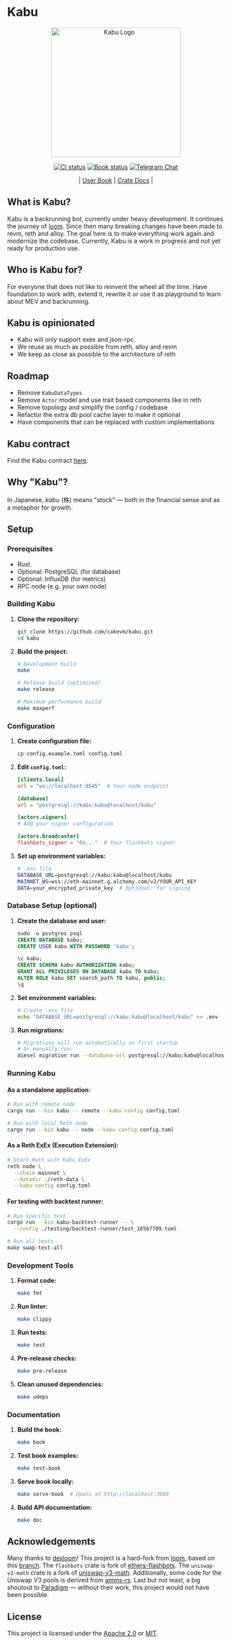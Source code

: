 # Kabu

<div align="center">

<img src=".github/assets/kabu_logo.jpg" alt="Kabu Logo" width="300">

[![CI status](https://github.com/cakevm/kabu/actions/workflows/ci.yml/badge.svg?branch=main)][gh-kabu]
[![Book status](https://github.com/cakevm/kabu/actions/workflows/book.yml/badge.svg?branch=main)][gh-book]
[![Telegram Chat][tg-badge]][tg-url]

| [User Book](https://cakevm.github.io/kabu/)
| [Crate Docs](https://cakevm.github.io/kabu/docs/) |

[gh-kabu]: https://github.com/cakevm/kabu/actions/workflows/ci.yml
[gh-book]: https://github.com/cakevm/kabu/actions/workflows/book.yml
[tg-badge]: https://img.shields.io/badge/telegram-kabu-2C5E3D?style=plastic&logo=telegram
[tg-url]: https://t.me/joinkabu

</div>

## What is Kabu?

Kabu is a backrunning bot, currently under heavy development. It continues the journey of [loom](https://github.com/dexloom/loom). Since then many breaking changes have been made to revm, reth and alloy. The goal here is to make everything work again and modernize the codebase. Currently, Kabu is a work in progress and not yet ready for production use.

## Who is Kabu for?

For everyone that does not like to reinvent the wheel all the time. Have foundation to work with, extend it, rewrite it or use it as playground to learn about MEV and backrunning.


## Kabu is opinionated
- Kabu will only support exex and json-rpc.
- We reuse as much as possible from reth, alloy and revm
- We keep as close as possible to the architecture of reth

## Roadmap
- Remove `KabuDataTypes`
- Remove `Actor` model and use trait based components like in reth
- Remove topology and simplify the config / codebase
- Refactor the extra db pool cache layer to make it optional
- Have components that can be replaced with custom implementations

## Kabu contract
Find the Kabu contract [here](https://github.com/cakevm/kabu-contract).

## Why "Kabu"?

In Japanese, *kabu* (株) means "stock" — both in the financial sense and as a metaphor for growth.

## Setup

### Prerequisites

- Rust
- Optional: PostgreSQL (for database)
- Optional: InfluxDB (for metrics)
- RPC node (e.g. your own node)

### Building Kabu

1. **Clone the repository:**
   ```bash
   git clone https://github.com/cakevm/kabu.git
   cd kabu
   ```

2. **Build the project:**
   ```bash
   # Development build
   make
   
   # Release build (optimized)
   make release
   
   # Maximum performance build
   make maxperf
   ```

### Configuration

1. **Create configuration file:**
   ```bash
   cp config.example.toml config.toml
   ```

2. **Edit `config.toml`:**
   ```toml
   [clients.local]
   url = "ws://localhost:8545"  # Your node endpoint
   
   [database]
   url = "postgresql://kabu:kabu@localhost/kabu"
   
   [actors.signers]
   # Add your signer configuration
   
   [actors.broadcaster]
   flashbots_signer = "0x..."  # Your flashbots signer
   ```

3. **Set up environment variables:**
   ```bash
   # .env file
   DATABASE_URL=postgresql://kabu:kabu@localhost/kabu
   MAINNET_WS=wss://eth-mainnet.g.alchemy.com/v2/YOUR_API_KEY
   DATA=your_encrypted_private_key  # Optional: for signing
   ```

### Database Setup (optional)

1. **Create the database and user:**
   ```sql
   sudo -u postgres psql
   CREATE DATABASE kabu;
   CREATE USER kabu WITH PASSWORD 'kabu';
   
   \c kabu;
   CREATE SCHEMA kabu AUTHORIZATION kabu;
   GRANT ALL PRIVILEGES ON DATABASE kabu TO kabu;
   ALTER ROLE kabu SET search_path TO kabu, public;
   \q
   ```

2. **Set environment variables:**
   ```bash
   # Create .env file
   echo "DATABASE_URL=postgresql://kabu:kabu@localhost/kabu" >> .env
   ```

3. **Run migrations:**
   ```bash
   # Migrations will run automatically on first startup
   # Or manually run:
   diesel migration run --database-url postgresql://kabu:kabu@localhost/kabu
   ```

### Running Kabu

#### As a standalone application:
```bash
# Run with remote node
cargo run --bin kabu -- remote --kabu-config config.toml

# Run with local Reth node
cargo run --bin kabu -- node --kabu-config config.toml
```

#### As a Reth ExEx (Execution Extension):
```bash
# Start Reth with Kabu ExEx
reth node \
  --chain mainnet \
  --datadir ./reth-data \
  --kabu-config config.toml
```

#### For testing with backtest runner:
```bash
# Run specific test
cargo run --bin kabu-backtest-runner -- \
  --config ./testing/backtest-runner/test_18567709.toml

# Run all tests
make swap-test-all
```

### Development Tools

1. **Format code:**
   ```bash
   make fmt
   ```

2. **Run linter:**
   ```bash
   make clippy
   ```

3. **Run tests:**
   ```bash
   make test
   ```

4. **Pre-release checks:**
   ```bash
   make pre-release
   ```

5. **Clean unused dependencies:**
   ```bash
   make udeps
   ```

### Documentation

1. **Build the book:**
   ```bash
   make book
   ```

2. **Test book examples:**
   ```bash
   make test-book
   ```

3. **Serve book locally:**
   ```bash
   make serve-book  # Opens at http://localhost:3000
   ```

4. **Build API documentation:**
   ```bash
   make doc
   ```

## Acknowledgements

Many thanks to [dexloom](https://github.com/dexloom)! This project is a hard-fork from [loom](https://github.com/dexloom/loom), based on this [branch](https://github.com/dexloom/loom/tree/entityid). The `flashbots` crate is fork of [ethers-flashbots](https://github.com/onbjerg/ethers-flashbots). The `uniswap-v3-math` crate is a fork of [uniswap-v3-math](https://github.com/0xKitsune/uniswap-v3-math). Additionally, some code for the Uniswap V3 pools is derived from [amms-rs](https://github.com/darkforestry/amms-rs). Last but not least, a big shoutout to [Paradigm](https://github.com/paradigmxyz) — without their work, this project would not have been possible.

## License
This project is licensed under the [Apache 2.0](./LICENSE-APACHE) or [MIT](./LICENSE-MIT). 